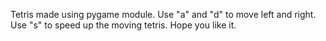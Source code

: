 Tetris made using pygame module.
Use "a" and "d" to move left and right.
Use "s" to speed up the moving tetris.
Hope you like it.
